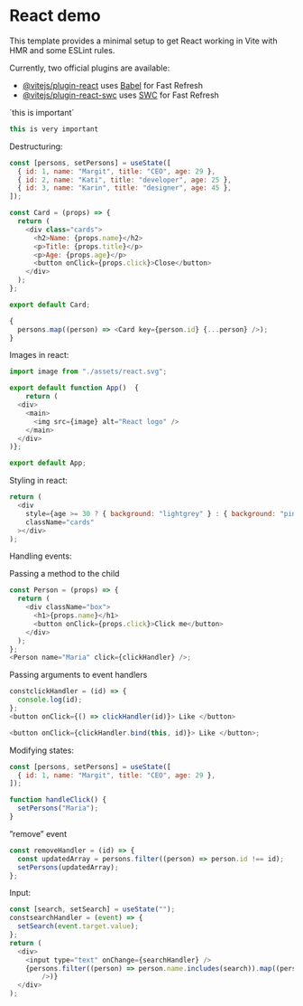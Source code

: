 # React demo

This template provides a minimal setup to get React working in Vite with HMR and some ESLint rules.

Currently, two official plugins are available:

- [@vitejs/plugin-react](https://github.com/vitejs/vite-plugin-react/blob/main/packages/plugin-react/README.md) uses [Babel](https://babeljs.io/) for Fast Refresh
- [@vitejs/plugin-react-swc](https://github.com/vitejs/vite-plugin-react-swc) uses [SWC](https://swc.rs/) for Fast Refresh

´this is important´

```js
this is very important
```

Destructuring:

```js
const [persons, setPersons] = useState([
  { id: 1, name: "Margit", title: "CEO", age: 29 },
  { id: 2, name: "Kati", title: "developer", age: 25 },
  { id: 3, name: "Karin", title: "designer", age: 45 },
]);

const Card = (props) => {
  return (
    <div class="cards">
      <h2>Name: {props.name}</h2>
      <p>Title: {props.title}</p>
      <p>Age: {props.age}</p>
      <button onClick={props.click}>Close</button>
    </div>
  );
};

export default Card;

{
  persons.map((person) => <Card key={person.id} {...person} />);
}
```

Images in react:

```js
import image from "./assets/react.svg";

export default function App()  {
    return (
  <div>
    <main>
      <img src={image} alt="React logo" />
    </main>
  </div>
)};

export default App;
```

Styling in react:

```js
return (
  <div
    style={age >= 30 ? { background: "lightgrey" } : { background: "pink" }}
    className="cards"
  ></div>
);
```

Handling events:

Passing a method to the child

```js
const Person = (props) => {
  return (
    <div className="box">
      <h1>{props.name}</h1>
      <button onClick={props.click}>Click me</button>
    </div>
  );
};
<Person name="Maria" click={clickHandler} />;
```

Passing arguments to event handlers

```js
constclickHandler = (id) => {
  console.log(id);
};
<button onClick={() => clickHandler(id)}> Like </button>

<button onClick={clickHandler.bind(this, id)}> Like </button>;
```

Modifying states:

```js
const [persons, setPersons] = useState([
  { id: 1, name: "Margit", title: "CEO", age: 29 },
]);

function handleClick() {
  setPersons("Maria");
}
```

”remove” event

```js
const removeHandler = (id) => {
  const updatedArray = persons.filter((person) => person.id !== id);
  setPersons(updatedArray);
};
```

Input:

```js
const [search, setSearch] = useState("");
constsearchHandler = (event) => {
  setSearch(event.target.value);
};
return (
  <div>
    <input type="text" onChange={searchHandler} />
    {persons.filter((person) => person.name.includes(search)).map((person) => Card key={person.id}
        />)}
  </div>
);
```
